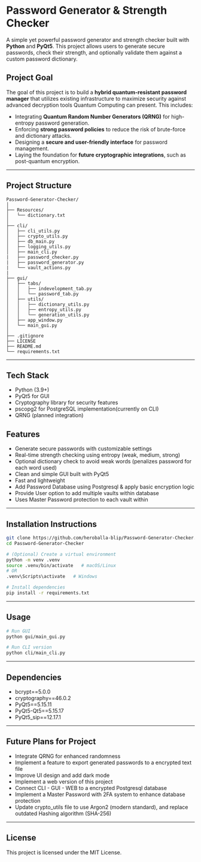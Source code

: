 # Password Generator & Strength Checker

A simple yet powerful password generator and strength checker built with **Python** and **PyQt5**.
This project allows users to generate secure passwords, check their strength, and optionally validate them against a custom password dictionary.

## Project Goal

The goal of this project is to build a **hybrid quantum-resistant password manager** that utilizes existing infrastructure to maximize security against advanced decryption tools Quantum Computing can present.
This includes:
- Integrating **Quantum Random Number Generators (QRNG)** for high-entropy password generation.
- Enforcing **strong password policies** to reduce the risk of brute-force and dictionary attacks.
- Designing a **secure and user-friendly interface** for password management.
- Laying the foundation for **future cryptographic integrations**, such as post-quantum encryption.

---

## Project Structure

```
Password-Generator-Checker/
│
├── Resources/
│   └── dictionary.txt
│
├── cli/
│   ├── cli_utils.py
│   ├── crypto_utils.py
│   ├── db_main.py
│   ├── logging_utils.py
│   ├── main_cli.py
|   ├── password_checker.py
|   ├── password_generator.py
|   └── vault_actions.py
|
├── gui/
│   ├── tabs/
│   │   ├── indevelopment_tab.py
│   │   └── password_tab.py
│   ├── utils/
│   │   ├── dictionary_utils.py
│   │   ├── entropy_utils.py
│   │   └── generation_utils.py
│   ├── app_window.py
│   └── main_gui.py
│
├── .gitignore
├── LICENSE
├── README.md
└── requirements.txt
```

---

## Tech Stack
- Python (3.9+)
- PyQt5 for GUI
- Cryptography library for security features
- pscopg2 for PostgreSQL implementation(currently on CLI)
- QRNG (planned integration)

## Features

- Generate secure passwords with customizable settings
- Real-time strength checking using entropy (weak, medium, strong)
- Optional dictionary check to avoid weak words (penalizes password for each word used)
- Clean and simple GUI built with PyQt5
- Fast and lightweight
- Add Password Database using Postgresql & apply basic encryption logic
- Provide User option to add multiple vaults within database 
- Uses Master Password protection to each vault within

---

## Installation Instructions

```bash
git clone https://github.com/heroballa-blip/Password-Generator-Checker.git
cd Password-Generator-Checker

# (Optional) Create a virtual environment
python -m venv .venv
source .venv/bin/activate   # macOS/Linux
# OR
.venv\Scripts\activate   # Windows

# Install dependencies
pip install -r requirements.txt
```

---

## Usage

```bash
# Run GUI
python gui/main_gui.py

# Run CLI version
python cli/main_cli.py
```

---

## Dependencies

- bcrypt==5.0.0
- cryptography==46.0.2
- PyQt5==5.15.11
- PyQt5-Qt5==5.15.17
- PyQt5_sip==12.17.1

---

## Future Plans for Project

- Integrate QRNG for enhanced randomness
- Implement a feature to export generated passwords to a encrypted text file
- Improve UI design and add dark mode
- Implement a web version of this project
- Connect CLI - GUI - WEB to a encrypted Postgresql database
- Implement a Master Password with 2FA system to enhance database protection
- Update crypto_utils file to use Argon2 (modern standard), and replace outdated Hashing algorithm (SHA-256)

---

## License

This project is licensed under the MIT License.